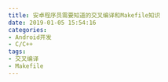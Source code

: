 ```yaml
---
title: 安卓程序员需要知道的交叉编译和Makefile知识
date: 2019-01-05 15:54:16
categories: 
- Android开发
- C/C++
tags:
- 交叉编译
- Makefile
---
```


